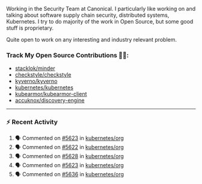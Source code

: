 Working in the Security Team at Canonical. I particularly like working on and talking about software supply chain security, distributed systems, Kubernetes. I try to do majority of the work in Open Source, but some good stuff is proprietary.

Quite open to work on any interesting and industry relevant problem. 

### Track My Open Source Contributions 👨‍💻: 
 - [stacklok/minder](https://github.com/stacklok/minder/pulls?q=is%3Apr+author%3AVyom-Yadav+is%3Amerged+)
 - [checkstyle/checkstyle](https://github.com/checkstyle/checkstyle/pulls?q=is%3Apr+author%3AVyom-Yadav+is%3Amerged+)
 - [kyverno/kyverno](https://github.com/kyverno/kyverno/pulls?q=is%3Apr+author%3AVyom-Yadav+is%3Amerged+)
 - [kubernetes/kubernetes](https://github.com/kubernetes/kubernetes/issues?q=is%3Aissue+author%3AVyom-Yadav)
 - [kubearmor/kubearmor-client](https://github.com/kubearmor/kubearmor-client/pulls?q=is%3Amerged+is%3Apr+author%3AVyom-Yadav+)
 - [accuknox/discovery-engine](https://github.com/accuknox/discovery-engine/pulls?q=is%3Amerged+is%3Apr+author%3AVyom-Yadav+)
---

### :zap: Recent Activity

<!--START_SECTION:activity-->
1. 🗣 Commented on [#5623](https://github.com/kubernetes/org/pull/5623#issuecomment-2938737775) in [kubernetes/org](https://github.com/kubernetes/org)
2. 🗣 Commented on [#5622](https://github.com/kubernetes/org/pull/5622#issuecomment-2938730079) in [kubernetes/org](https://github.com/kubernetes/org)
3. 🗣 Commented on [#5628](https://github.com/kubernetes/org/pull/5628#issuecomment-2938729087) in [kubernetes/org](https://github.com/kubernetes/org)
4. 🗣 Commented on [#5623](https://github.com/kubernetes/org/pull/5623#issuecomment-2938728041) in [kubernetes/org](https://github.com/kubernetes/org)
5. 🗣 Commented on [#5636](https://github.com/kubernetes/org/pull/5636#issuecomment-2938726878) in [kubernetes/org](https://github.com/kubernetes/org)
<!--END_SECTION:activity-->
